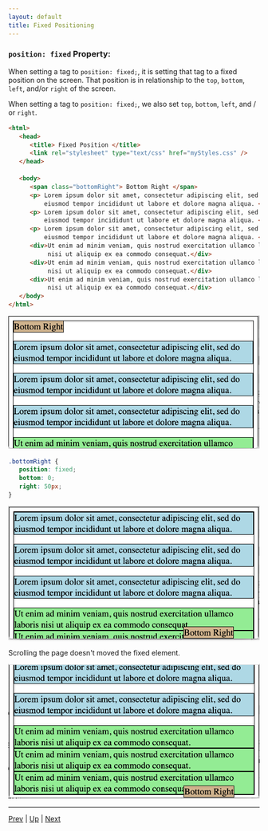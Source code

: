 ```yaml
---
layout: default
title: Fixed Positioning
---
```


### `position: fixed` Property:

When setting a tag to `position: fixed;`, it is setting that tag to a fixed position on the screen.
That position is in relationship to the `top`, `bottom`, `left`, and/or `right` of the screen.

When setting a tag to `position: fixed;`, we also set `top`, `bottom`, `left`, and / or `right`.

```html
<html>
   <head>
      <title> Fixed Position </title>
      <link rel="stylesheet" type="text/css" href="myStyles.css" />
   </head>

   <body>
      <span class="bottomRight"> Bottom Right </span>
      <p> Lorem ipsum dolor sit amet, consectetur adipiscing elit, sed do
          eiusmod tempor incididunt ut labore et dolore magna aliqua. </p>
      <p> Lorem ipsum dolor sit amet, consectetur adipiscing elit, sed do
          eiusmod tempor incididunt ut labore et dolore magna aliqua. </p>
      <p> Lorem ipsum dolor sit amet, consectetur adipiscing elit, sed do
          eiusmod tempor incididunt ut labore et dolore magna aliqua. </p>
      <div>Ut enim ad minim veniam, quis nostrud exercitation ullamco laboris
           nisi ut aliquip ex ea commodo consequat.</div>
      <div>Ut enim ad minim veniam, quis nostrud exercitation ullamco laboris
           nisi ut aliquip ex ea commodo consequat.</div>
      <div>Ut enim ad minim veniam, quis nostrud exercitation ullamco laboris
           nisi ut aliquip ex ea commodo consequat.</div>
   </body>
</html>
```

![No Fixed Positioning](images/noFixedPositioning.png)

```css
.bottomRight {
   position: fixed;
   bottom: 0;
   right: 50px;
}
```

![Fixed Positioning](images/fixedPositioning1.png)

Scrolling the page doesn't moved the fixed element.

![Fixed Positioning](images/fixedPositioning2.png)


<hr>

[Prev](cssPositionAbsolute.md) | [Up](README.md) | [Next](cssDisplay.md)

